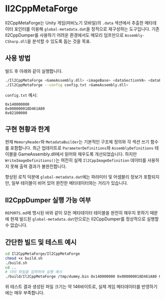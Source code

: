 # Il2CppMetaForge

Il2CppMetaForge는 Unity 게임(마비노기 모바일)의 `.data` 섹션에서 추출한 메타데이터 포인터를 이용해
`global-metadata.dat`을 정적으로 재구성하는 도구입니다. 기존 Il2CppDumper를 사용하기
어려운 환경에서도 메모리 덤프만으로 `Assembly-CSharp.dll`을 분석할 수 있도록 돕는 것을
목표.

## 사용 방법

빌드 후 아래와 같이 실행합니다.

```bash
./Il2CppMetaForge <GameAssembly.dll> <imageBase> <dataSectionVA> <dataFileOffset>
./Il2CppMetaForge --config config.txt <GameAssembly.dll>
```

`config.txt` 예시:

```text
0x140000000
0x000000018D461A80
0x02100000
```

## 구현 현황과 한계

현재 `MemoryReader`와 `MetadataBuilder`는 기본적인 구조체 정의와 각 섹션 쓰기 함수를 포함합니다.
최근 업데이트로 `ParameterDefinitions`와 `AssemblyDefinitions` 테이블을 GameAssembly.dll에서 읽어와 채우도록 개선되었습니다.
하지만 `WriteImageDefinitions()`는 여전히 실제 `Il2CppImageDefinition` 데이터를 사용하지 못해 출력 결과가 불완전합니다.

향상된 로직 덕분에 `global-metadata.dat`에는 파라미터 및 어셈블리 정보가 포함되지만, 일부 테이블이 비어 있어 완전한 메타데이터와는 거리가 있습니다.

## Il2CppDumper 실행 가능 여부

`REPORTS.md`에 명시된 바와 같이 모든 메타데이터 테이블을 완전히 채우지 못하기 때문에
현재 빌드된 `global-metadata.dat`만으로는 Il2CppDumper를 정상적으로 실행할 수 없습니다.

## 간단한 빌드 및 테스트 예시

```bash
cd Il2CppMetaForge/Il2CppMetaForge
chmod +x build.sh
./build.sh
cd ..
# 더미 파일을 입력하여 실행 예시
./build/Il2CppMetaForge /tmp/dummy.bin 0x140000000 0x000000018D461A80 0x02100000
```

위 테스트 결과 생성된 파일 크기는 약 146바이트로, 실제 게임 메타데이터를 반영하기에는 매우 부족합니다.
